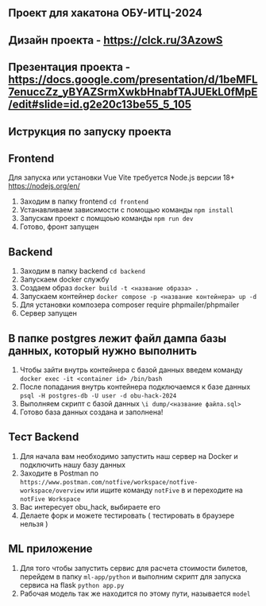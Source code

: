 ## Проект для хакатона ОБУ-ИТЦ-2024

## Дизайн проекта - https://clck.ru/3AzowS

## Презентация проекта - https://docs.google.com/presentation/d/1beMFL7enuccZz_yBYAZSrmXwkbHnabfTAJUEkL0fMpE/edit#slide=id.g2e20c13be55_5_105

## Иструкция по запуску проекта

## Frontend

Для запуска или установки Vue Vite требуется Node.js версии 18+ https://nodejs.org/en/

1. Заходим в папку frontend `cd frontend`
2. Устанавливаем зависимости с помощью команды `npm install`
3. Запускам проект с помщоью команды `npm run dev`
4. Готово, фронт запущен

## Backend

1. Заходим в папку backend `cd backend`
2. Запускаем docker службу
3. Создаем образ `docker build -t <название образа> .`
4. Запускаем контейнер `docker compose -p <название контейнера> up -d`
5. Для установки композера composer require phpmailer/phpmailer
6. Сервер запущен

## В папке postgres лежит файл дампа базы данных, который нужно выполнить

1. Чтобы зайти внутрь контейнера с базой данных введем команду `docker exec -it <container id> /bin/bash`
2. После попадания внутрь контейнера подключаемся к базе данных `psql -H postgres-db -U user -d obu-hack-2024`
3. Выполняем скрипт с базой данных `\i dump/<название файла.sql>`
4. Готово база данных создана и заполнена!

## Тест Backend 
 
1. Для начала вам необходимо запустить наш сервер на Docker и подключить нашу базу данных 
2. Заходите в Postman по `https://www.postman.com/notfive/workspace/notfive-workspace/overview` или ищите команду `notFive` в и переходите на `notFive Workspace` 
3. Вас интересует obu_hack, выбираете его 
4. Делаете форк и можете тестировать ( тестировать в браузере нельзя )

   

## ML приложение
1. Для того чтобы запустить сервис для расчета стоимости билетов, перейдем в папку `ml-app/python` и выполним скрипт для запуска сервиса на flask `python app.py`
2. Рабочая модель так же находится по этому пути, называется `model`
